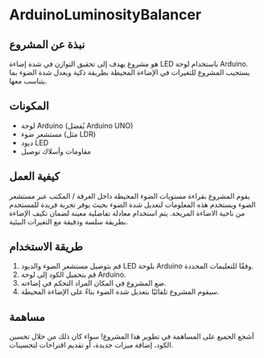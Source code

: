 # ArduinoLuminosityBalancer

## نبذة عن المشروع
  هو مشروع يهدف إلى تحقيق التوازن في شدة إضاءة LED باستخدام لوحة Arduino. يستجيب المشروع للتغيرات في الإضاءة المحيطة بطريقة ذكية ويعدل شدة الضوء بما يتناسب معها.

## المكونات
  - لوحة Arduino (يُفضل Arduino UNO)
  - مستشعر ضوء (مثل LDR)
  - ديود LED
  - مقاومات وأسلاك توصيل

## كيفية العمل
  يقوم المشروع بقراءة مستويات الضوء المحيطة داخل الغرفة / المكتب عبر مستشعر الضوء ويستخدم هذه المعلومات لتعديل شدة الضوء بحيث يوفر تجربة فريدة للمستخدم من ناحية الاضاءة المريحة. يتم استخدام معادلة تفاضلية معينة لضمان تكيف الإضاءة بطريقة سلسة ودقيقة مع التغيرات البيئية.

## طريقة الاستخدام
  1. قم بتوصيل مستشعر الضوء والديود LED بلوحة Arduino وفقًا للتعليمات المحددة.
  2. قم بتحميل الكود إلى لوحة Arduino.
  3. ضع المشروع في المكان المراد التحكم في إضاءته.
  4. سيقوم المشروع تلقائيًا بتعديل شدة الضوء بناءً على الإضاءة المحيطة.

## مساهمة
  أشجع الجميع على المساهمة في تطوير هذا المشروع! سواء كان ذلك من خلال تحسين الكود، إضافة ميزات جديدة، أو تقديم اقتراحات لتحسينات.
